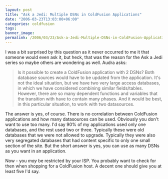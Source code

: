 ```yaml
---
layout: post
title: "Ask a Jedi: Multiple DSNs in ColdFusion Applications"
date: "2006-03-23T13:03:00+06:00"
categories: coldfusion 
tags: 
banner_image: 
permalink: /2006/03/23/Ask-a-Jedi-Multiple-DSNs-in-ColdFusion-Applications
---
```


I was a bit surprised by this question as it never occurred to me it that someone would even ask it, but heck, that was the reason for the Ask a Jedi series so maybe others are wondering as well. Audra asks:

<blockquote>
Is it possible to create a ColdFusion application with 2 DSNs?
Both database
sources would have to be updated from the application.   It's not the ideal
situation, but we have two very large access databases, in which we have
considered combining similar fields/tables. However, there are so many dependent
functions and variables that the transition with have to contain many phases.
And it would be best, in this particular situation, to work with two
datasources.
</blockquote>

The answer is yes, of course. There is no correlation between ColdFusion applications and how many datasources can be used. Obviously you don't want to use too many. I'd say 90% of my applications used only one databases, and the rest used two or three. Typically these were old databases that we were not allowed to upgrade. Typically they were also very segregated databases that had content specific to only one small section of the site. But the short answer is yes, you can use as many DSNs as you want in an application.

Now - you <i>may</i> be restricted by your ISP. You probably want to check for then when shopping for a ColdFusion host. A decent one should give you at least five I'd say.